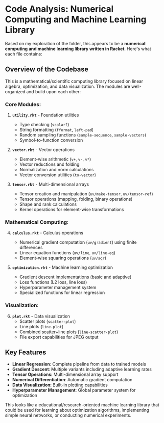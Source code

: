 # Code Analysis: Numerical Computing and Machine Learning Library

Based on my exploration of the folder, this appears to be a **numerical computing and machine learning library written in Racket**. Here's what each file contains:

## Overview of the Codebase

This is a mathematical/scientific computing library focused on linear algebra, optimization, and data visualization. The modules are well-organized and build upon each other:

### **Core Modules:**

1. **`utility.rkt`** - Foundation utilities
   - Type checking (`scalar?`)
   - String formatting (`fformat`, `left-pad`)
   - Random sampling functions (`sample-sequence`, `sample-vectors`)
   - Symbol-to-function conversion

2. **`vector.rkt`** - Vector operations
   - Element-wise arithmetic (`v+`, `v-`, `v*`)
   - Vector reductions and folding
   - Normalization and norm calculations
   - Vector conversion utilities (`to-vector`)

3. **`tensor.rkt`** - Multi-dimensional arrays
   - Tensor creation and manipulation (`uv/make-tensor`, `uv/tensor-ref`)
   - Tensor operations (mapping, folding, binary operations)
   - Shape and rank calculations
   - Kernel operations for element-wise transformations

### **Mathematical Computing:**

4. **`calculus.rkt`** - Calculus operations
   - Numerical gradient computation (`uv/gradient`) using finite differences
   - Linear equation functions (`uv/line`, `uv/line-eq`)
   - Element-wise squaring operations (`uv/sqr`)

5. **`optimization.rkt`** - Machine learning optimization
   - Gradient descent implementations (basic and adaptive)
   - Loss functions (L2 loss, line loss)
   - Hyperparameter management system
   - Specialized functions for linear regression

### **Visualization:**

6. **`plot.rkt`** - Data visualization
   - Scatter plots (`scatter-plot`)
   - Line plots (`line-plot`) 
   - Combined scatter+line plots (`line-scatter-plot`)
   - File export capabilities for JPEG output

## Key Features

- **Linear Regression**: Complete pipeline from data to trained models
- **Gradient Descent**: Multiple variants including adaptive learning rates
- **Tensor Operations**: Multi-dimensional array support
- **Numerical Differentiation**: Automatic gradient computation
- **Data Visualization**: Built-in plotting capabilities
- **Hyperparameter Management**: Global parameter system for optimization

This looks like a educational/research-oriented machine learning library that could be used for learning about optimization algorithms, implementing simple neural networks, or conducting numerical experiments.